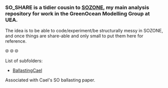 
### SO_SHARE is a tidier cousin to [SOZONE](https://github.com/tjarnikova/SOZONE), my main analysis repository for work in the GreenOcean Modelling Group at UEA. 

The idea is to be able to code/experiment/be structurally messy in SOZONE, and once things are share-able and only small  to put them here for reference.

:globe_with_meridians: :globe_with_meridians: :globe_with_meridians:

List of subfolders:

- [BallastingCael](https://github.com/tjarnikova/SO_HOME/BallastingCael)

Associated with Cael's SO ballasting paper. 

